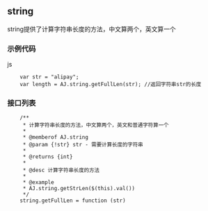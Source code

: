 ## string
string提供了计算字符串长度的方法，中文算两个，英文算一个


### 示例代码
js
```	
	var str = "alipay";
	var length = AJ.string.getFullLen(str); //返回字符串str的长度
```


### 接口列表

```
	/**
	 * 计算字符串长度的方法，中文算两个，英文和普通字符算一个
	 *
	 * @memberof AJ.string
	 * @param {!str} str - 需要计算长度的字符串
	 *
	 * @returns {int}
	 *
	 * @desc 计算字符串长度的方法
	 *
	 * @example
	 * AJ.string.getStrLen($(this).val())
	 */
	string.getFullLen = function (str)

```
